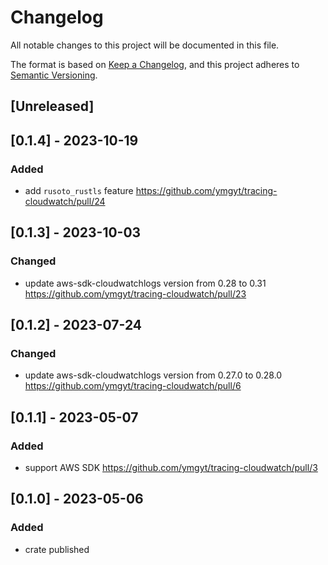 # Changelog
All notable changes to this project will be documented in this file.

The format is based on [Keep a Changelog](https://keepachangelog.com/en/1.0.0/),
and this project adheres to [Semantic Versioning](https://semver.org/spec/v2.0.0.html).

## [Unreleased]

## [0.1.4] - 2023-10-19
### Added
- add `rusoto_rustls` feature https://github.com/ymgyt/tracing-cloudwatch/pull/24

## [0.1.3] - 2023-10-03
### Changed
- update aws-sdk-cloudwatchlogs version from 0.28 to 0.31 https://github.com/ymgyt/tracing-cloudwatch/pull/23

## [0.1.2] - 2023-07-24
### Changed
- update aws-sdk-cloudwatchlogs version from 0.27.0 to 0.28.0 https://github.com/ymgyt/tracing-cloudwatch/pull/6

## [0.1.1] - 2023-05-07
### Added
- support AWS SDK https://github.com/ymgyt/tracing-cloudwatch/pull/3

## [0.1.0] - 2023-05-06
### Added
- crate published

